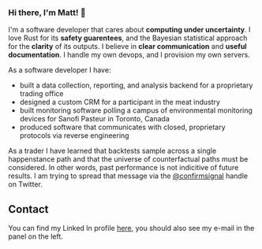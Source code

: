 ### Hi there, I'm Matt! 👋

I'm a software developer that cares about **computing under uncertainty**. I love Rust for its **safety guarentees**, and the Bayesian statistical
approach for the **clarity** of its outputs. I believe in **clear communication** and **useful documentation**. I handle my own devops, and I 
provision my own servers. 

As a software developer I have:
* built a data collection, reporting, and analysis backend for a proprietary trading office
* designed a custom CRM for a participant in the meat industry
* built monitoring software polling a campus of environmental monitoring devices for Sanofi Pasteur in Toronto, Canada
* produced software that communicates with closed, proprietary protocols via reverse engineering

As a trader I have learned that backtests sample across a single happenstance path and that the universe of counterfactual paths must be considered. In other words, past performance is not indicitive of future results. I am trying to spread that message via the [@confirmsignal](https://twitter.com/confirmsignal) handle on Twitter.

## Contact

You can find my Linked In profile [here](https://www.linkedin.com/in/matthew-scheffel/), you should also see my e-mail in the panel on the left.
